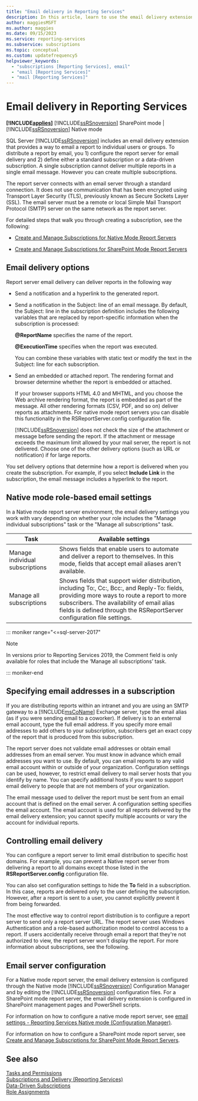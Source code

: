 ```yaml
---
title: "Email delivery in Reporting Services"
description: In this article, learn to use the email delivery extension, which provides a way to email a report to individual users or groups.
author: maggiesMSFT
ms.author: maggies
ms.date: 09/15/2023
ms.service: reporting-services
ms.subservice: subscriptions
ms.topic: conceptual
ms.custom: updatefrequency5
helpviewer_keywords:
  - "subscriptions [Reporting Services], email"
  - "email [Reporting Services]"
  - "mail [Reporting Services]"
---
```

# Email delivery in Reporting Services

**[!INCLUDE[applies](../../includes/applies-md.md)]**  [!INCLUDE[ssRSnoversion](../../includes/ssrsnoversion-md.md)] SharePoint mode &#124; [!INCLUDE[ssRSnoversion](../../includes/ssrsnoversion-md.md)] Native mode

  SQL Server [!INCLUDE[ssRSnoversion](../../includes/ssrsnoversion-md.md)] includes an email delivery extension that provides a way to email a report to individual users or groups. To distribute a report by email, you 1) configure the report server for email delivery and 2) define either a standard subscription or a data-driven subscription. A single subscription cannot deliver multiple reports in a single email message. However you can create multiple subscriptions.  
  
 The report server connects with an email server through a standard connection. It does not use communication that has been encrypted using Transport Layer Security (TLS), previously known as Secure Sockets Layer (SSL). The email server must be a remote or local Simple Mail Transport Protocol (SMTP) server on the same network as the report server.  
  
 For detailed steps that walk you through creating a subscription, see the following:  
  
-   [Create and Manage Subscriptions for Native Mode Report Servers](../../reporting-services/subscriptions/create-and-manage-subscriptions-for-native-mode-report-servers.md)  
  
-   [Create and Manage Subscriptions for SharePoint Mode Report Servers](../../reporting-services/subscriptions/create-and-manage-subscriptions-for-sharepoint-mode-report-servers.md)  
  
## Email delivery options  
 Report server email delivery can deliver reports in the following way  
  
-   Send a notification and a hyperlink to the generated report.  
  
-   Send a notification in the Subject: line of an email message. By default, the Subject: line in the subscription definition includes the following variables that are replaced by report-specific information when the subscription is processed:  
  
     **\@ReportName** specifies the name of the report.  
  
     **\@ExecutionTime** specifies when the report was executed.  
  
     You can combine these variables with static text or modify the text in the Subject: line for each subscription.  
  
-   Send an embedded or attached report. The rendering format and browser determine whether the report is embedded or attached.  
  
     If your browser supports HTML 4.0 and MHTML, and you choose the Web archive rendering format, the report is embedded as part of the message. All other rendering formats (CSV, PDF, and so on) deliver reports as attachments. For native mode report servers you can disable this functionality in the RSReportServer.config configuration file.  
  
     [!INCLUDE[ssRSnoversion](../../includes/ssrsnoversion-md.md)] does not check the size of the attachment or message before sending the report. If the attachment or message exceeds the maximum limit allowed by your mail server, the report is not delivered. Choose one of the other delivery options (such as URL or notification) if for large reports.  
  
 You set delivery options that determine how a report is delivered when you create the subscription. For example, if you select **Include Link** in the subscription, the email message includes a hyperlink to the report.  
  
## Native mode role-based email settings  
 In a Native mode report server environment, the email delivery settings you work with vary depending on whether your role includes the "Manage individual subscriptions" task or the "Manage all subscriptions" task.  
  
|Task|Available settings|  
|----------|------------------------|  
|Manage individual subscriptions|Shows fields that enable users to automate and deliver a report to themselves. In this mode, fields that accept email aliases aren't available.|  
|Manage all subscriptions|Shows fields that support wider distribution, including To:, Cc:, Bcc:, and Reply-To: fields, providing more ways to route a report to more subscribers. The availability of email alias fields is defined through the RSReportServer configuration file settings.| 

::: moniker range="<=sql-server-2017"

> [!NOTE]  
> In versions prior to Reporting Services 2019, the Comment field is only available for roles that include the ‘Manage all subscriptions’ task.

::: moniker-end

## Specifying email addresses in a subscription  
 If you are distributing reports within an intranet and you are using an SMTP gateway to a [!INCLUDE[msCoName](../../includes/msconame-md.md)] Exchange server, type the email alias (as if you were sending email to a coworker). If delivery is to an external email account, type the full email address. If you specify more email addresses to add others to your subscription, subscribers get an exact copy of the report that is produced from this subscription.  
  
 The report server does not validate email addresses or obtain email addresses from an email server. You must know in advance which email addresses you want to use. By default, you can email reports to any valid email account within or outside of your organization. Configuration settings can be used, however, to restrict email delivery to mail server hosts that you identify by name. You can specify additional hosts if you want to support email delivery to people that are not members of your organization.  
  
 The email message used to deliver the report must be sent from an email account that is defined on the email server. A configuration setting specifies the email account. The email account is used for all reports delivered by the email delivery extension; you cannot specify multiple accounts or vary the account for individual reports.  
  
## Controlling email delivery  
 You can configure a report server to limit email distribution to specific host domains. For example, you can prevent a Native report server from delivering a report to all domains except those listed in the **RSReportServer.config** configuration file.  
  
 You can also set configuration settings to hide the **To** field in a subscription. In this case, reports are delivered only to the user defining the subscription. However, after a report is sent to a user, you cannot explicitly prevent it from being forwarded.  

 The most effective way to control report distribution is to configure a report server to send only a report server URL. The report server uses Windows Authentication and a role-based authorization model to control access to a report. If users accidentally receive through email a report that they're not authorized to view, the report server won't display the report. For more information about subscriptions, see the following.  
  
## Email server configuration  
 For a Native mode report server, the email delivery extension is configured through the Native mode [!INCLUDE[ssRSnoversion](../../includes/ssrsnoversion-md.md)] Configuration Manager and by editing the [!INCLUDE[ssRSnoversion](../../includes/ssrsnoversion-md.md)] configuration files. For a SharePoint mode report server, the email delivery extension is configured in SharePoint management pages and PowerShell scripts.  
  
For information on how to configure a native mode report server, see [email settings - Reporting Services Native mode (Configuration Manager)](../install-windows/e-mail-settings-reporting-services-native-mode-configuration-manager.md).
 
For information on how to configure a SharePoint mode report server, see [Create and Manage Subscriptions for SharePoint Mode Report Servers](../../reporting-services/subscriptions/create-and-manage-subscriptions-for-sharepoint-mode-report-servers.md). 
  
## See also  
 [Tasks and Permissions](../../reporting-services/security/tasks-and-permissions.md)   
 [Subscriptions and Delivery &#40;Reporting Services&#41;](../../reporting-services/subscriptions/subscriptions-and-delivery-reporting-services.md)   
 [Data-Driven Subscriptions](../../reporting-services/subscriptions/data-driven-subscriptions.md)   
 [Role Assignments](../../reporting-services/security/role-assignments.md)  
  
  

